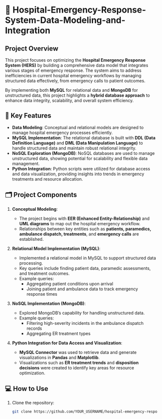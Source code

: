 # 🏥 Hospital-Emergency-Response-System-Data-Modeling-and-Integration
## Project Overview
This project focuses on optimizing the **Hospital Emergency Response System (HERS)** by building a comprehensive data model that integrates various stages of emergency response. The system aims to address inefficiencies in current hospital emergency workflows by managing structured data effectively, from emergency calls to patient outcomes.

By implementing both **MySQL** for relational data and **MongoDB** for unstructured data, this project highlights a **hybrid database approach** to enhance data integrity, scalability, and overall system efficiency.

## 🚀 Key Features
- **Data Modeling**: Conceptual and relational models are designed to manage hospital emergency processes efficiently.
- **MySQL Implementation**: The relational database is built with **DDL (Data Definition Language)** and **DML (Data Manipulation Language)** to handle structured data and maintain robust relational integrity.
- **NoSQL Exploration (MongoDB)**: NoSQL databases are used to manage unstructured data, showing potential for scalability and flexible data management.
- **Python Integration**: Python scripts were utilized for database access and data visualization, providing insights into trends in emergency treatments and resource allocation.

## 🗂️ Project Components
1. **Conceptual Modeling**:
   - The project begins with **EER (Enhanced Entity-Relationship)** and **UML diagrams** to map out the hospital emergency workflow.
   - Relationships between key entities such as **patients, paramedics, ambulance dispatch, treatments**, and **emergency calls** are established.

2. **Relational Model Implementation (MySQL)**:
   - Implemented a relational model in MySQL to support structured data processing.
   - Key queries include finding patient data, paramedic assessments, and treatment outcomes.
   - Example queries:
     - Aggregating patient conditions upon arrival
     - Joining patient and ambulance data to track emergency response times

3. **NoSQL Implementation (MongoDB)**:
   - Explored MongoDB’s capability for handling unstructured data.
   - Example queries:
     - Filtering high-severity incidents in the ambulance dispatch records
     - Aggregating ER treatment types

4. **Python Integration for Data Access and Visualization**:
   - **MySQL Connector** was used to retrieve data and generate visualizations in **Pandas** and **Matplotlib**.
   - Visualizations such as **ER treatment trends** and **disposition decisions** were created to identify key areas for resource optimization.


## 💻 How to Use
1. Clone the repository:
   ```bash
   git clone https://github.com/YOUR_USERNAME/hospital-emergency-response-system.git
